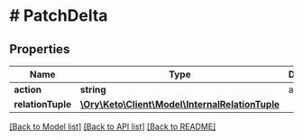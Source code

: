 # # PatchDelta

## Properties

Name | Type | Description | Notes
------------ | ------------- | ------------- | -------------
**action** | **string** | action | [optional]
**relationTuple** | [**\Ory\Keto\Client\Model\InternalRelationTuple**](InternalRelationTuple.md) |  | [optional]

[[Back to Model list]](../../README.md#models) [[Back to API list]](../../README.md#endpoints) [[Back to README]](../../README.md)

